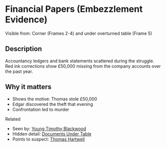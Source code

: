 # Financial Papers (Embezzlement Evidence)

Visible from: Corner (Frames 2-4) and under overturned table (Frame 5)

## Description

Accountancy ledgers and bank statements scattered during the struggle. Red ink corrections show £50,000 missing from the company accounts over the past year.

## Why it matters

- Shows the motive: Thomas stole £50,000
- Edgar discovered the theft that evening
- Confrontation led to murder

Related

- Seen by: [Young Timothy Blackwood](./Young_Timothy_Blackwood.md)
- Hidden detail: [Documents Under Table](./Documents_Under_Table.md)
- Points to suspect: [Thomas Hartwell](./Thomas_Hartwell.md)
